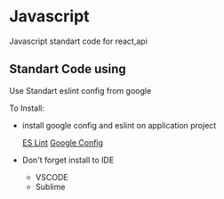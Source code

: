 # Javascript

Javascript standart code for react,api

## Standart Code using

Use Standart eslint config from google

To Install:

- install google config and eslint on application project

  [ES Lint](https://eslint.org/docs/user-guide/getting-started)
  [Google Config](https://github.com/google/eslint-config-google)

- Don't forget install to IDE
  - VSCODE
  - Sublime

